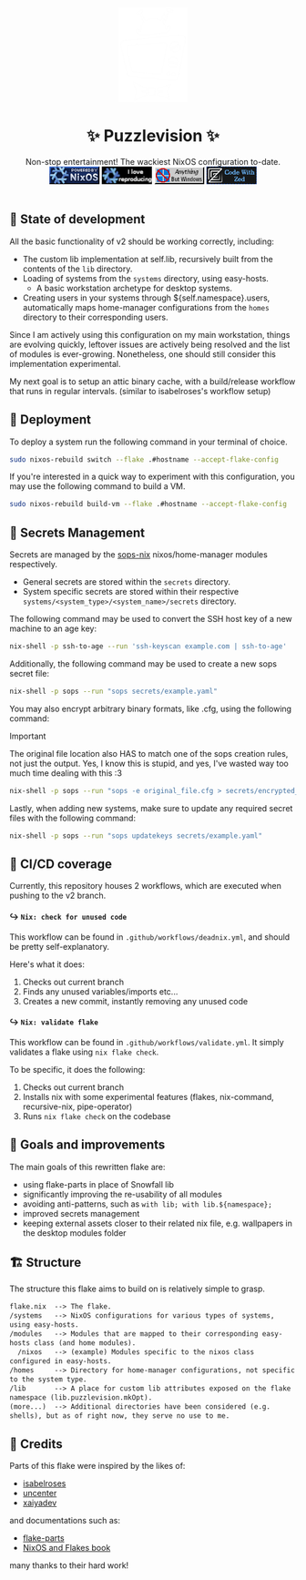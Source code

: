 <br>
<div align="center"><img src=".github/assets/puzzlevision.png" width="120px" height="auto"></div>

<h1 align="center">✨ Puzzlevision ✨<br></h1>
<div align="center">Non-stop entertainment! The wackiest NixOS configuration to-date.</div>
<div align="center">
    <img src=".github/assets/powered-by-nixos.gif" width="88px" height="31px">
    <img src=".github/assets/i-love-reproducing-nix-btw.gif" width="88px" height="31px">
    <img src=".github/assets/anything-but-windows.gif" width="88px" height="31px">
    <img src=".github/assets/code-with-zed.webp" width="88px" height="31px">
</div>
<br>

## 🚧 State of development
All the basic functionality of v2 should be working correctly, including:

- The custom lib implementation at self.lib, recursively built from the contents of the `lib` directory.
- Loading of systems from the `systems` directory, using easy-hosts.
  - A basic workstation archetype for desktop systems.
- Creating users in your systems through ${self.namespace}.users,
automatically maps home-manager configurations from the `homes` directory to their corresponding users.

Since I am actively using this configuration on my main workstation, things are evolving quickly,
leftover issues are actively being resolved and the list of modules is ever-growing.
Nonetheless, one should still consider this implementation experimental.

My next goal is to setup an attic binary cache,
with a build/release workflow that runs in regular intervals.
(similar to isabelroses's workflow setup)

## 🚀 Deployment
To deploy a system run the following command in your terminal of choice.

```sh
sudo nixos-rebuild switch --flake .#hostname --accept-flake-config
```

If you're interested in a quick way to experiment with this configuration,
you may use the following command to build a VM.

```sh
sudo nixos-rebuild build-vm --flake .#hostname --accept-flake-config
```

## 🔑 Secrets Management
Secrets are managed by the [sops-nix](https://github.com/Mic92/sops-nix) nixos/home-manager modules respectively.

- General secrets are stored within the `secrets` directory.
- System specific secrets are stored within their respective `systems/<system_type>/<system_name>/secrets` directory.

The following command may be used to convert the SSH host key of a new machine to an age key:

```sh
nix-shell -p ssh-to-age --run 'ssh-keyscan example.com | ssh-to-age'
```

Additionally, the following command may be used to create a new sops secret file:

```sh
nix-shell -p sops --run "sops secrets/example.yaml"
```

You may also encrypt arbitrary binary formats, like .cfg, using the following command:

> [!IMPORTANT]
> The original file location also HAS to match one of the sops creation rules, not just the output.
> Yes, I know this is stupid, and yes, I've wasted way too much time dealing with this :3

```sh
nix-shell -p sops --run "sops -e original_file.cfg > secrets/encrypted_file.cfg"
```

Lastly, when adding new systems, make sure to update any required secret files with the following command:

```sh
nix-shell -p sops --run "sops updatekeys secrets/example.yaml"
```

## 👷 CI/CD coverage
Currently, this repository houses 2 workflows, which are executed when pushing to the v2 branch.

#### ↪️ `Nix: check for unused code`
This workflow can be found in `.github/workflows/deadnix.yml`,
and should be pretty self-explanatory.

Here's what it does:
1. Checks out current branch
2. Finds any unused variables/imports etc...
3. Creates a new commit, instantly removing any unused code

#### ↪️ `Nix: validate flake`
This workflow can be found in `.github/workflows/validate.yml`.
It simply validates a flake using `nix flake check`.

To be specific, it does the following:
1. Checks out current branch
2. Installs nix with some experimental features (flakes, nix-command, recursive-nix, pipe-operator)
3. Runs `nix flake check` on the codebase

## 📝 Goals and improvements
The main goals of this rewritten flake are:

- using flake-parts in place of Snowfall lib
- significantly improving the re-usability of all modules
- avoiding anti-patterns, such as `with lib; with lib.${namespace};`
- improved secrets management
- keeping external assets closer to their related nix file, e.g. wallpapers in
the desktop modules folder

## 🏗️ Structure
The structure this flake aims to build on is relatively simple to grasp.

```
flake.nix  --> The flake.
/systems   --> NixOS configurations for various types of systems, using easy-hosts.
/modules   --> Modules that are mapped to their corresponding easy-hosts class (and home modules).
  /nixos   --> (example) Modules specific to the nixos class configured in easy-hosts.
/homes     --> Directory for home-manager configurations, not specific to the system type.
/lib       --> A place for custom lib attributes exposed on the flake namespace (lib.puzzlevision.mkOpt).
(more...)  --> Additional directories have been considered (e.g. shells), but as of right now, they serve no use to me.
```

## 🎨 Credits
Parts of this flake were inspired by the likes of:

- [isabelroses](https://github.com/isabelroses)
- [uncenter](https://github.com/uncenter)
- [xaiyadev](https://github.com/xaiyadev)

and documentations such as:

- [flake-parts](https://flake.parts)
- [NixOS and Flakes book](https://nixos-and-flakes.thiscute.world)

many thanks to their hard work!
